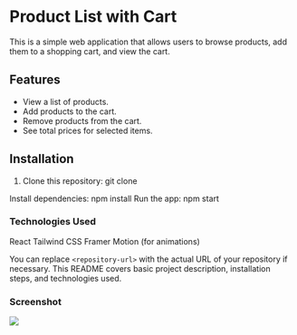 # Product List with Cart

This is a simple web application that allows users to browse products, add them to a shopping cart, and view the cart.

## Features

- View a list of products.
- Add products to the cart.
- Remove products from the cart.
- See total prices for selected items.

## Installation

1. Clone this repository:
   git clone <repository-url>
   
Install dependencies:
npm install
Run the app:
npm start

### Technologies Used
React
Tailwind CSS
Framer Motion (for animations)


You can replace `<repository-url>` with the actual URL of your repository if necessary. This README covers basic project description, installation steps, and technologies used.
### Screenshot
![](./screenshot.jpg)

